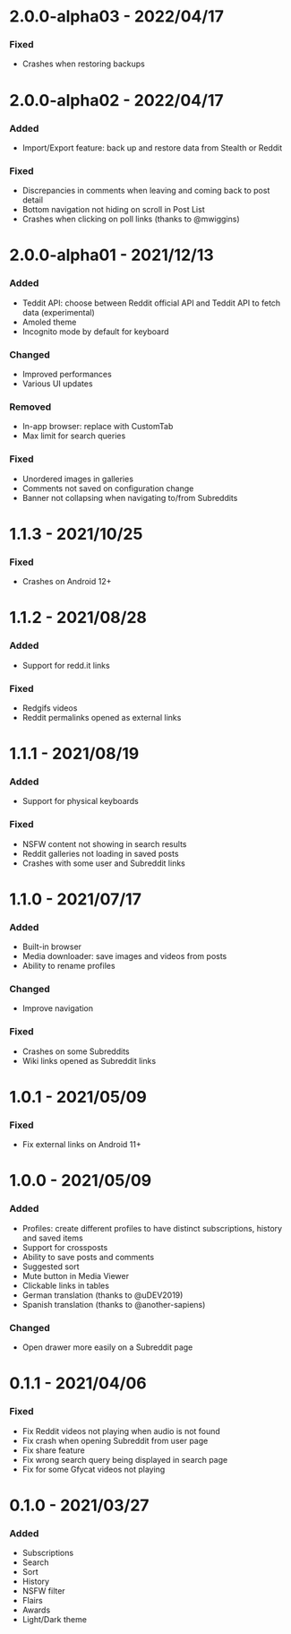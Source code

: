 # 2.0.0-alpha03 - 2022/04/17

### Fixed
- Crashes when restoring backups

# 2.0.0-alpha02 - 2022/04/17

### Added
- Import/Export feature: back up and restore data from Stealth or Reddit

### Fixed
- Discrepancies in comments when leaving and coming back to post detail
- Bottom navigation not hiding on scroll in Post List
- Crashes when clicking on poll links (thanks to @mwiggins)

# 2.0.0-alpha01 - 2021/12/13

### Added
- Teddit API: choose between Reddit official API and Teddit API to fetch data (experimental)
- Amoled theme
- Incognito mode by default for keyboard

### Changed
- Improved performances
- Various UI updates

### Removed
- In-app browser: replace with CustomTab
- Max limit for search queries

### Fixed
- Unordered images in galleries
- Comments not saved on configuration change
- Banner not collapsing when navigating to/from Subreddits

# 1.1.3 - 2021/10/25

### Fixed
- Crashes on Android 12+

# 1.1.2 - 2021/08/28

### Added
- Support for redd.it links

### Fixed
- Redgifs videos
- Reddit permalinks opened as external links

# 1.1.1 - 2021/08/19

### Added
- Support for physical keyboards

### Fixed
- NSFW content not showing in search results
- Reddit galleries not loading in saved posts
- Crashes with some user and Subreddit links

# 1.1.0 - 2021/07/17

### Added
- Built-in browser
- Media downloader: save images and videos from posts
- Ability to rename profiles

### Changed
- Improve navigation

### Fixed
- Crashes on some Subreddits
- Wiki links opened as Subreddit links

# 1.0.1 - 2021/05/09

### Fixed
- Fix external links on Android 11+

# 1.0.0 - 2021/05/09

### Added
- Profiles: create different profiles to have distinct subscriptions, history and saved items
- Support for crossposts
- Ability to save posts and comments
- Suggested sort
- Mute button in Media Viewer
- Clickable links in tables
- German translation (thanks to @uDEV2019)
- Spanish translation (thanks to @another-sapiens)

### Changed
- Open drawer more easily on a Subreddit page

# 0.1.1 - 2021/04/06

### Fixed
- Fix Reddit videos not playing when audio is not found
- Fix crash when opening Subreddit from user page
- Fix share feature
- Fix wrong search query being displayed in search page
- Fix for some Gfycat videos not playing

# 0.1.0 - 2021/03/27

### Added
- Subscriptions
- Search
- Sort
- History
- NSFW filter
- Flairs
- Awards
- Light/Dark theme
